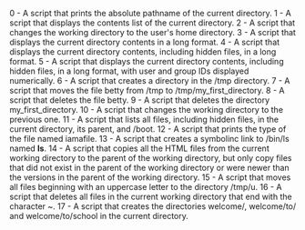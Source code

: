 0 - A script that prints the absolute pathname of the current directory.
1 - A script that displays the contents list of the current directory.
2 - A script that changes the working directory to the user's home directory.
3 - A script that displays the current directory contents in a long format.
4 - A script that displays the current directory contents, including hidden files, in a long format.
5 - A script that displays the current directory contents, including hidden files, in a long format, with user and group IDs displayed numerically.
6 - A script that creates a directory in the /tmp directory.
7 - A script that moves the file betty from /tmp to /tmp/my_first_directory.
8 - A script that deletes the file betty.
9 - A script that deletes the directory my_first_directory.
10 - A script that changes the working directory to the previous one.
11 - A script that lists all files, including hidden files, in the current directory, its parent, and /boot.
12 - A script that prints the type of the file named iamafile.
13 - A script that creates a symbolinc link to /bin/ls named __ls__.
14 - A script that copies all the HTML files from the current working directory to the parent of the working directory, but only copy files that did not exist in the parent of the working directory or were newer than the versions in the parent of the working directory.
15 - A script that moves all files beginning with an uppercase letter to the directory /tmp/u.
16 - A script that deletes all files in the current working directory that end with the character ~.
17 - A script that creates the directories welcome/, welcome/to/ and welcome/to/school in the current directory.
